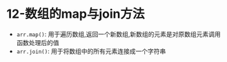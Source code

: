 # 12-数组的map与join方法

- `arr.map()`: 用于遍历数组,返回一个新数组,新数组的元素是对原数组元素调用函数处理后的值
- `arr.join()`: 用于将数组中的所有元素连接成一个字符串